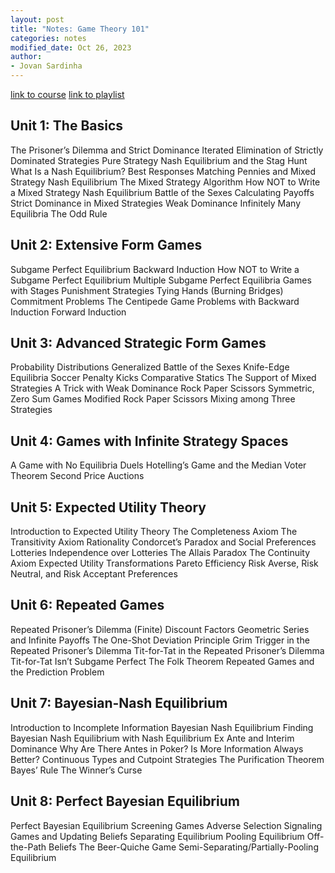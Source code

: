 ```yaml
---
layout: post
title: "Notes: Game Theory 101"
categories: notes
modified_date: Oct 26, 2023
author:
- Jovan Sardinha
---
```

[link to course](https://gametheory101.com/courses/game-theory-101/)
[link to playlist](https://www.youtube.com/playlist?list=PLKI1h_nAkaQoDzI4xDIXzx6U2ergFmedo)

## Unit 1: The Basics

The Prisoner’s Dilemma and Strict Dominance
Iterated Elimination of Strictly Dominated Strategies
Pure Strategy Nash Equilibrium and the Stag Hunt
What Is a Nash Equilibrium?
Best Responses
Matching Pennies and Mixed Strategy Nash Equilibrium
The Mixed Strategy Algorithm
How NOT to Write a Mixed Strategy Nash Equilibrium
Battle of the Sexes
Calculating Payoffs
Strict Dominance in Mixed Strategies
Weak Dominance
Infinitely Many Equilibria
The Odd Rule

## Unit 2: Extensive Form Games

Subgame Perfect Equilibrium
Backward Induction
How NOT to Write a Subgame Perfect Equilibrium
Multiple Subgame Perfect Equilibria
Games with Stages
Punishment Strategies
Tying Hands (Burning Bridges)
Commitment Problems
The Centipede Game
Problems with Backward Induction
Forward Induction


## Unit 3: Advanced Strategic Form Games

Probability Distributions
Generalized Battle of the Sexes
Knife-Edge Equilibria
Soccer Penalty Kicks
Comparative Statics
The Support of Mixed Strategies
A Trick with Weak Dominance
Rock Paper Scissors
Symmetric, Zero Sum Games
Modified Rock Paper Scissors
Mixing among Three Strategies

## Unit 4: Games with Infinite Strategy Spaces

A Game with No Equilibria
Duels
Hotelling’s Game and the Median Voter Theorem
Second Price Auctions

## Unit 5: Expected Utility Theory

Introduction to Expected Utility Theory
The Completeness Axiom
The Transitivity Axiom
Rationality
Condorcet’s Paradox and Social Preferences
Lotteries
Independence over Lotteries
The Allais Paradox
The Continuity Axiom
Expected Utility Transformations
Pareto Efficiency
Risk Averse, Risk Neutral, and Risk Acceptant Preferences


## Unit 6: Repeated Games

Repeated Prisoner’s Dilemma (Finite)
Discount Factors
Geometric Series and Infinite Payoffs
The One-Shot Deviation Principle
Grim Trigger in the Repeated Prisoner’s Dilemma
Tit-for-Tat in the Repeated Prisoner’s Dilemma
Tit-for-Tat Isn’t Subgame Perfect
The Folk Theorem
Repeated Games and the Prediction Problem

## Unit 7: Bayesian-Nash Equilibrium

Introduction to Incomplete Information
Bayesian Nash Equilibrium
Finding Bayesian Nash Equilibrium with Nash Equilibrium
Ex Ante and Interim Dominance
Why Are There Antes in Poker?
Is More Information Always Better?
Continuous Types and Cutpoint Strategies
The Purification Theorem
Bayes’ Rule
The Winner’s Curse

## Unit 8: Perfect Bayesian Equilibrium

Perfect Bayesian Equilibrium
Screening Games
Adverse Selection
Signaling Games and Updating Beliefs
Separating Equilibrium
Pooling Equilibrium
Off-the-Path Beliefs
The Beer-Quiche Game
Semi-Separating/Partially-Pooling Equilibrium
